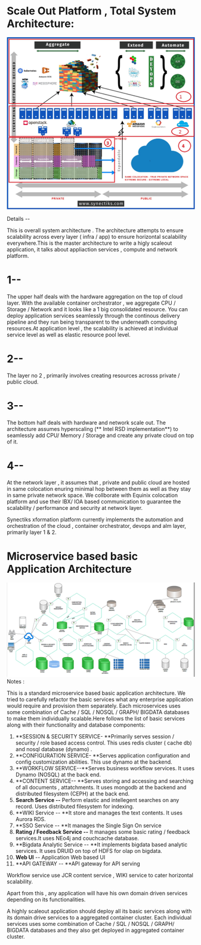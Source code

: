 # Scale Out Platform , Total System Architecture:

![](/assets/Architechture-Diagram.jpg)

Details --

This is overall system architecture . The architecture attempts to ensure scalability across every layer \( infra / app\) to ensure horizontal scalability everywhere.This is the master architecture to write a higly scaleout application, it talks about appliaction services , compute and network platform.

# 1--

The upper half deals with the hardware aggregation on the top of cloud layer. With the available container orchestrator , we aggregate  CPU / Storage / Network  and it looks like a 1 big consolidated resource. You can deploy application services seamlessly through the continous delivery pipeline  and they run being transparent to the underneath computing resources.At application level , the scalability is achieved at individual service level as well as elastic resource pool level.

# 2--

The layer no 2 , primarily involves creating resources acrosss private / public cloud.

# 3--

The  bottom half deals with hardware and network scale out. The architecture assumes hyperscaling \(** Intel RSD implementation**\) to seamlessly add CPU/ Memory / Storage and create any private cloud on top of it.

# 4--

At the network layer , it assumes that , private and public cloud are hosted in same colocation enuring minimal hop between them as well as they stay in same private network space. We collborate with Equinix colocation platform  and use their IBX/ IOA based communication to guarantee the scalability / performance and security at network layer.

Synectiks xformation platform currently implements the automation and orchestration  of the  cloud , container orchestrator, devops and alm layer, primarily layer 1 & 2.

# Microservice based basic Application Architecture

![](/assets/microservices-arch.png)Notes :

This is a standard microservice based basic application architecture. We tried to carefully refactor the basic services what any enterprise  application would require and provision them separately. Each microservices uses some combination of  Cache / SQL / NOSQL / GRAPH/ BIGDATA databases to make them individually scalable.Here follows the list of basic services along with their functionality and database components:

1. **SESSION & SECURITY   SERVICE- **Primarily  serves session / security / role based access control. This uses redis cluster \( cache db\) and nosql database \(dynamo\) .
2. **CONFIGURATION  SERVICE- **Serves application configuration and config customization abilities. This use dynamo at the backend.
3. **WORKFLOW  SERVICE--**Serves business workflow services. It uses Dynamo \(NOSQL\) at the back end.
4. **CONTENT  SERVICE-- **Serves storing and accessing and searching of all documents , attatchments. It uses mongodb at the backend and distributed filesystem \(CEPH\) at the back end.
5. **Search Service --** Perform elastic and intellegent searches on any record. Uses distributed filesystem for indexing.
6. **WIKI Service -- **It store and manages the text contents. It uses Aurora RDS.
7. **SSO Service -- **It manages the Single Sign On service 
8. **Rating / Feedback Service --** It manages some basic rating / feedback services.It uses NEo4j and couchcache database.
9. **Bigdata Analytic Service  -- **It implements bigdata based analytic services. It uses DRUID on top of HDFS for olap on bigdata.
10. **Web UI** --  Application Web based UI
11. **API GATEWAY -- **API gateway for API serving

Workflow service use  JCR content service , WIKI service to cater horizontal scalability.

Apart from this , any application will have his own domain driven services depending on its functionalities.

A highly scaleout application should deploy all its basic services along with its domain drive services to a aggregated container cluster. Each individual services uses some combination of Cache / SQL / NOSQL / GRAPH/ BIGDATA databases and they also get deployed in aggregated container cluster.

# 



